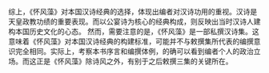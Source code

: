 综上，《怀风藻》对本国汉诗经典的选择，体现出编者对汉诗功用的重视。汉诗是天皇政教功绩的重要表现。而以公宴诗为核心的经典构成，则反映出当时汉诗人建构本国历史文化的心态。
然而，需要注意的是，《怀风藻》是一部私撰汉诗集。这意味着《怀风藻》对本国汉诗经典的构建标准，可能并不与敕撰集所代表的编撰意识完全相同。实际上，考察本书序言和编撰体例，的确可以看到编者个人的政治立场。而这正是《怀风藻》除诗风之外，有别于之后敕撰三集的关键所在。